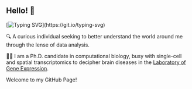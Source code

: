 ## Hello! 👋

[![Typing SVG](https://readme-typing-svg.demolab.com?font=Fira+Code&size=25&pause=1000&color=27907A&width=435&lines=I+am+Daniel+Zucha.)](https://git.io/typing-svg)


🔍 A curious individual seeking to better understand the world around me through the lense of data analysis. 

🧑‍💻 I am a Ph.D. candidate in computational biology, busy with single-cell and spatial transcriptomics to decipher brain diseases in the [Laboratory of Gene Expression](https://github.com/LabGenExp).

Welcome to my GitHub Page! 

<!--
**DanielZucha/DanielZucha** is a ✨ _special_ ✨ repository because its `README.md` (this file) appears on your GitHub profile.

Here are some ideas to get you started:

- 🔭 I’m currently working on ...
- 🌱 I’m currently learning ...
- 👯 I’m looking to collaborate on ...
- 🤔 I’m looking for help with ...
- 💬 Ask me about ...
- 📫 How to reach me: ...
- 😄 Pronouns: ...
- ⚡ Fun fact: ...
-->
